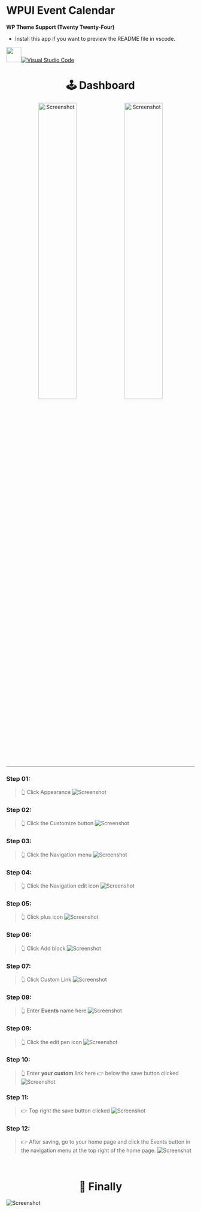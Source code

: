 # WPUI Event Calendar

**WP Theme Support (Twenty Twenty-Four)**

- Install this app if you want to preview the README file in vscode.
<p><a href="https://marketplace.visualstudio.com/items?itemName=shd101wyy.markdown-preview-enhanced">
<img width="40px" src="doc/icon.png"><img alt="Visual Studio Code" src="https://img.shields.io/badge/Visual%20Studio%20Code-0078d7.svg?logo=visual-studio-code&logoColor=white"></a></p>

<h1 align="center">🕹 Dashboard</h1>
<p align="center">
<img width="45%" alt="Screenshot" src="doc/dashboard_01.png" />
<img width="45%" alt="Screenshot" src="doc/dashboard_02.png" />
</p>

<hr>

### Step 01:
> 👆 Click Appearance
> <img alt="Screenshot" src="doc/screenshot_01.png" />

### Step 02:
> 👆 Click the Customize button
> <img alt="Screenshot" src="doc/screenshot_02.png" />

### Step 03:
> 👆 Click the Navigation menu
> <img alt="Screenshot" src="doc/screenshot_03.png" />

### Step 04:
> 👆 Click the Navigation edit icon
> <img alt="Screenshot" src="doc/screenshot_04.png" />

### Step 05:
> 👆 Click plus icon
> <img alt="Screenshot" src="doc/screenshot_05.png" />

### Step 06:
> 👆 Click Add block
> <img alt="Screenshot" src="doc/screenshot_06.png" />

### Step 07:
> 👆 Click Custom Link
> <img alt="Screenshot" src="doc/screenshot_07.png" />

### Step 08:
> 👆 Enter **Events** name here
> <img alt="Screenshot" src="doc/screenshot_08.png" />

### Step 09:
> 👆 Click the edit pen icon
> <img alt="Screenshot" src="doc/screenshot_09.png" />

### Step 10:
> 👆 Enter **your custom** link here 👉 below the save button clicked
> <img alt="Screenshot" src="doc/screenshot_10.png" />

### Step 11:
> 👉 Top right the save button clicked
> <img alt="Screenshot" src="doc/screenshot_11.png" />

### Step 12:
> 👉 After saving, go to your home page and click the Events button in the navigation menu at the top right of the home page.
> <img alt="Screenshot" src="doc/screenshot_12.png" />

<br>

<h1 align="center"><b>🚀 Finally</b></h1>
<img alt="Screenshot" src="doc/screenshot_13.png" />
